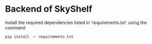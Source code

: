 # Backend of SkyShelf
Install the required dependencies listed in 'requirements.txt' using the command
```bash
pip install -r requirements.txt
